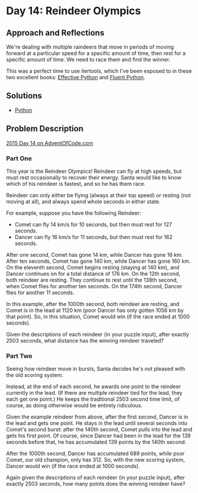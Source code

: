 # Day 14: Reindeer Olympics

## Approach and Reflections

We're dealing with multiple raindeers that move in periods of moving forward
at a particular speed for a specific amount of time, then rest for a specific
amount of time. We need to race them and find the winner.

This was a perfect time to use itertools, which I've been exposed to in these
two excellent books: [Effective
Python](https://www.amazon.com/Effective-Python-Specific-Software-Development/dp/0134853989)
and [Fluent
Python](https://www.amazon.com/Fluent-Python-Concise-Effective-Programming/dp/1491946008).

## Solutions

- [Python](../python2015/aoc/day14.py)

## Problem Description

[2015 Day 14 on AdventOfCode.com](https://adventofcode.com/2015/day/14)

### Part One

This year is the Reindeer Olympics! Reindeer can fly at high speeds, but must
rest occasionally to recover their energy. Santa would like to know which of
his reindeer is fastest, and so he has them race.

Reindeer can only either be flying (always at their top speed) or resting (not
moving at all), and always spend whole seconds in either state.

For example, suppose you have the following Reindeer:

- Comet can fly 14 km/s for 10 seconds, but then must rest for 127 seconds.
- Dancer can fly 16 km/s for 11 seconds, but then must rest for 162 seconds.

After one second, Comet has gone 14 km, while Dancer has gone 16 km. After ten
seconds, Comet has gone 140 km, while Dancer has gone 160 km. On the eleventh
second, Comet begins resting (staying at 140 km), and Dancer continues on for
a total distance of 176 km. On the 12th second, both reindeer are resting.
They continue to rest until the 138th second, when Comet flies for another ten
seconds. On the 174th second, Dancer flies for another 11 seconds.

In this example, after the 1000th second, both reindeer are resting, and Comet
is in the lead at 1120 km (poor Dancer has only gotten 1056 km by that point).
So, in this situation, Comet would win (if the race ended at 1000 seconds).

Given the descriptions of each reindeer (in your puzzle input), after exactly
2503 seconds, what distance has the winning reindeer traveled?

### Part Two

Seeing how reindeer move in bursts, Santa decides he's not pleased with the
old scoring system.

Instead, at the end of each second, he awards one point to the reindeer
currently in the lead. (If there are multiple reindeer tied for the lead, they
each get one point.) He keeps the traditional 2503 second time limit, of
course, as doing otherwise would be entirely ridiculous.

Given the example reindeer from above, after the first second, Dancer is in
the lead and gets one point. He stays in the lead until several seconds into
Comet's second burst: after the 140th second, Comet pulls into the lead and
gets his first point. Of course, since Dancer had been in the lead for the 139
seconds before that, he has accumulated 139 points by the 140th second.

After the 1000th second, Dancer has accumulated 689 points, while poor Comet,
our old champion, only has 312. So, with the new scoring system, Dancer would
win (if the race ended at 1000 seconds).

Again given the descriptions of each reindeer (in your puzzle input), after
exactly 2503 seconds, how many points does the winning reindeer have?
